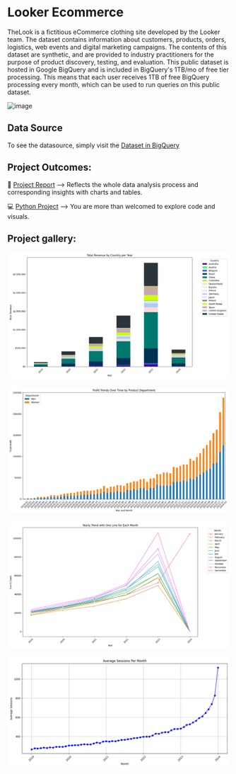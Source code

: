 # Looker Ecommerce
TheLook is a fictitious eCommerce clothing site developed by the Looker team. The dataset contains information about customers, products, orders, logistics, web events and digital marketing campaigns. The contents of this dataset are synthetic, and are provided to industry practitioners for the purpose of product discovery, testing, and evaluation.
This public dataset is hosted in Google BigQuery and is included in BigQuery's 1TB/mo of free tier processing. This means that each user receives 1TB of free BigQuery processing every month, which can be used to run queries on this public dataset.

![image](https://github.com/user-attachments/assets/b62084c5-8ee7-4a59-ba0a-1fdc66b1168a)

## Data Source

To see the datasource, simply visit the [Dataset in BigQuery](https://console.cloud.google.com/bigquery?p=bigquery-public-data&d=thelook_ecommerce&page=dataset&project=%3F&ws=!1m4!1m3!3m2!1sbigquery-public-data!2sthelook_ecommerce&inv=1&invt=AbrJug)

## Project Outcomes:

📑 [Project Report](https://loginika.github.io/LkEcommerce/report/report.html) --> Reflects the whole data analysis process and corresponding insights with charts and tables.

💻 [Python Project](https://github.com/LogiNika/LkEcommerce/blob/1e5a8f3b5528774b5992d3355f0cd4202f5b19f8/LookerEcommerce.py) --> You are more than welcomed to explore code and visuals. 

## Project gallery:

![image](https://github.com/LogiNika/LkEcommerce/blob/dae9ff08840d6dfe00e72981997733a16cf8ccca/report/Total%20Revenue%20by%20Country.png)

![image](https://github.com/LogiNika/LkEcommerce/blob/deba93b1cc81617cb7d95cff69da052055942b8d/report/Profit%20Trends%20Over%20%20Tite(Department).png)

![image](https://github.com/LogiNika/LkEcommerce/blob/e23b2ecf21e67f8d6ceb390c9a4d45872d4d22db/report/Yearly%20Trend%20with%20One%20Line%20for%20Each%20Month.png)

![image](https://github.com/LogiNika/LkEcommerce/blob/503d931a031d64fd894af0d9f411b08e7271eb5e/report/Average%20Sessions%20Per%20Month.png)
